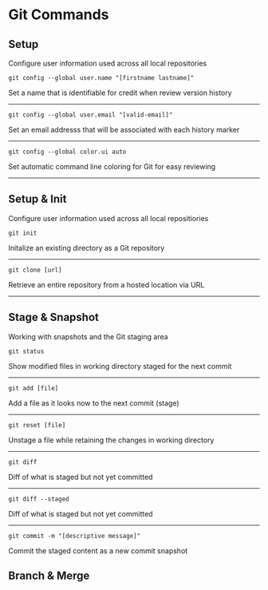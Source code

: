 # Git Commands

## Setup

Configure user information used across all local repositories

```
git config --global user.name "[firstname lastname]"
```

Set a name that is identifiable for credit when review version history

---

```
git config --global user.email "[valid-email]"
```

Set an email addresss that will be associated with each history marker

---

```
git config --global color.ui auto
```

Set automatic command line coloring for Git for easy reviewing

---

## Setup & Init

Configure user information used across all local repositiories

```
git init
```

Initalize an existing directory as a Git repository

---

```
git clone [url]
```

Retrieve an entire repository from a hosted location via URL

---

## Stage &amp; Snapshot

Working with snapshots and the Git staging area

```
git status
```

Show modified files in working directory staged for the next commit

---

```
git add [file]
```

Add a file as it looks now to the next commit (stage)

---

```
git reset [file]
```

Unstage a file while retaining the changes in working directory 

---

```
git diff
```

Diff of what is staged but not yet committed

---

```
git diff --staged
```

Diff of what is staged but not yet committed

---

```
git commit -m "[descriptive message]"
```

Commit the staged content as a new commit snapshot


## Branch &amp; Merge
